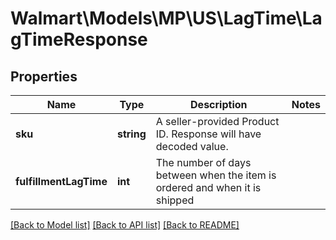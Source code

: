 # Walmart\Models\MP\US\LagTime\LagTimeResponse

## Properties

Name | Type | Description | Notes
------------ | ------------- | ------------- | -------------
**sku** | **string** | A seller-provided Product ID. Response will have decoded value. |
**fulfillmentLagTime** | **int** | The number of days between when the item is ordered and when it is shipped |


[[Back to Model list]](./) [[Back to API list]](../../../../../README.md#supported-apis) [[Back to README]](../../../../../README.md)
